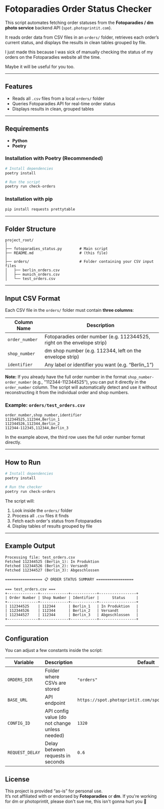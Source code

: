 # Fotoparadies Order Status Checker

This script automates fetching order statuses from the **Fotoparadies / dm photo service** backend API (`spot.photoprintit.com`).

It reads order data from CSV files in an `orders/` folder, retrieves each order’s current status, and displays the results in clean tables grouped by file.  

I just made this because I was sick of manually checking the status of my orders on the Fotoparadies website all the time.

Maybe it will be useful for you too.

---

##  Features

- Reads all `.csv` files from a local `orders/` folder  
- Queries Fotoparadies API for real-time order status
- Displays results in clean, grouped tables

---

## Requirements

- **Python**
- **Poetry** 

### Installation with Poetry (Recommended)

```bash
# Install dependencies
poetry install

# Run the script
poetry run check-orders
```

### Installation with pip

```bash
pip install requests prettytable
```

---

## Folder Structure

```
project_root/
│
├── fotoparadies_status.py        # Main script
├── README.md                     # (this file)
│
├── orders/                       # Folder containing your CSV input files
│   ├── berlin_orders.csv
│   ├── munich_orders.csv
│   └── test_orders.csv
```

---

## Input CSV Format

Each CSV file in the `orders/` folder must contain **three columns**:

| Column Name    | Description                                                             |
|----------------|-------------------------------------------------------------------------|
| `order_number` | Fotoparadies order number (e.g. 112344525, right on the envelope strip) | 
| `shop_number`  | dm shop number (e.g. 112344, left on the envelope strip)                |
| `identifier`   | Any label or identifier you want (e.g. “Berlin_1”)                      |

**Note:** If you already have the full order number in the format `shop_number-order_number` (e.g., "112344-112344525"), you can put it directly in the `order_number` column. The script will automatically detect and use it without reconstructing it from the individual order and shop numbers.

### Example: `orders/test_orders.csv`
```csv
order_number,shop_number,identifier
112344525,112344,Berlin_1
112344526,112344,Berlin_2
112344-112345,112344,Berlin_3
```

In the example above, the third row uses the full order number format directly.

---

## How to Run

```bash
# Install dependencies
poetry install

# Run the checker
poetry run check-orders
```

The script will:

1. Look inside the `orders/` folder
2. Process all `.csv` files it finds
3. Fetch each order's status from Fotoparadies
4. Display tables of results grouped by file

---

## Example Output

```
Processing file: test_orders.csv
Fetched 112344525 (Berlin_1): In Produktion
Fetched 112344526 (Berlin_2): Versandt
Fetched 112344527 (Berlin_3): Abgeschlossen

================= 📋 ORDER STATUS SUMMARY =================

=== test_orders.csv ===
+--------------+-------------+------------+-----------------+
| Order Number | Shop Number | Identifier |      Status     |
+--------------+-------------+------------+-----------------+
| 112344525    | 112344      | Berlin_1   | In Produktion   |
| 112344526    | 112344      | Berlin_2   | Versandt        |
| 112344527    | 112344      | Berlin_3   | Abgeschlossen   |
+--------------+-------------+------------+-----------------+

```

---


## Configuration

You can adjust a few constants inside the script:

| Variable        | Description                  | Default                                                   |
|-----------------|------------------------------------------------|-----------------------------------------------------------|
| `ORDERS_DIR`    | Folder where CSVs are stored                   | `"orders"`                                                |
| `BASE_URL`      | API endpoint                                   | `https://spot.photoprintit.com/spotapi/orderInfo/forShop` |
| `CONFIG_ID`     | API config value (do not change unless needed) | `1320`                                                    |
| `REQUEST_DELAY` | Delay between requests in seconds              | `0.6`                                                     |


## License

This project is provided “as-is” for personal use.  
It’s not affiliated with or endorsed by **Fotoparadies** or **dm**.
If you're working for dm or photoprintit, please don't sue me, this isn't gonna hurt you 🙂
